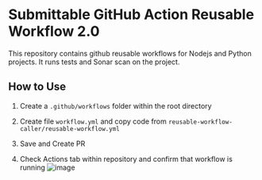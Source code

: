 # Submittable GitHub Action Reusable Workflow 2.0

This repository contains github reusable workflows for Nodejs and Python projects. It runs tests and Sonar scan on the project.

## How to Use

1. Create a ```.github/workflows``` folder within the root directory

2. Create file ```workflow.yml``` and copy code from ```reusable-workflow-caller/reusable-workflow.yml```

3. Save and Create PR

4. Check Actions tab within repository and confirm that workflow is running 
![image](https://joseph-project-files.s3.amazonaws.com/Screen+Shot+2021-12-21+at+10.48.28+AM.png)

